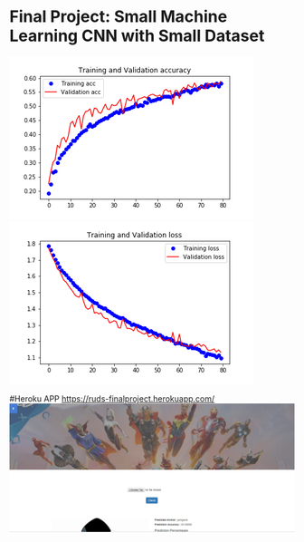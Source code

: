 # Final Project: Small Machine Learning CNN with Small Dataset
![](final_curve_fit_acc.png) ![](final_curve_fit_loss.png)

#Heroku APP
https://ruds-finalproject.herokuapp.com/
![](readme_image.png)
